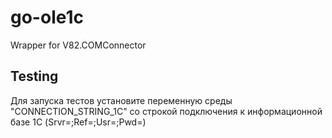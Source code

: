 # go-ole1c
Wrapper for V82.COMConnector

## Testing
Для запуска тестов установите переменную среды "CONNECTION_STRING_1C" со строкой подключения к информационной базе 1С
(Srvr=<addr>;Ref=<base>;Usr=<user>;Pwd=<passw>)